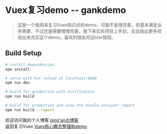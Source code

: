 # Vuex复习demo -- gankdemo

> 这是一个我用来复习Vuex知识点的demo，可能不是很完善，但基本满足业务需要，不过还是需要慢慢完善，接下来实际项目上手后，会总结出更多经验出来充实这个demo。喜欢的朋友欢迎star按钮。

## Build Setup

``` bash
# install dependencies
npm install

# serve with hot reload at localhost:8080
npm run dev

# build for production with minification
npm run build

# build for production and view the bundle analyzer report
npm run build --report
```

欢迎访问我的个人博客 [ping'anの博客](http://www.pingan8787.com)  
返回复习Vuex [Vuex核心概念整理和demo](https://github.com/pingan8787/Leo_Vuejs/blob/master/4-Vuex/1-Vuex%E6%A0%B8%E5%BF%83%E6%A6%82%E5%BF%B5%E6%95%B4%E7%90%86%E5%92%8Cdemo.md)